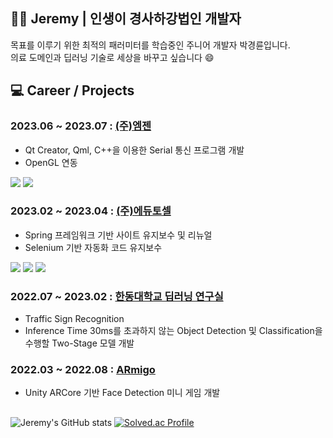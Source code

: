 ## 👨‍💻 Jeremy | 인생이 경사하강법인 개발자

목표를 이루기 위한 최적의 패러미터를 학습중인 주니어 개발자 박경륜입니다.  
의료 도메인과 딥러닝 기술로 세상을 바꾸고 싶습니다 😄
  
  
<!--
**Jeremy-0204/Jeremy-0204** is a ✨ _special_ ✨ repository because its `README.md` (this file) appears on your GitHub profile.

Here are some ideas to get you started:

- 🔭 I’m currently working on ...
- 🌱 I’m currently learning ...
- 👯 I’m looking to collaborate on ...
- 🤔 I’m looking for help with ...
- 💬 Ask me about ...
- 📫 How to reach me: ...
- 😄 Pronouns: ...
- ⚡ Fun fact: ...
-->


## 💻 Career / Projects  
### 2023.06 ~ 2023.07 : [(주)엠젠](http://m-gen.co.kr/)   
- Qt Creator, Qml, C++을 이용한 Serial 통신 프로그램 개발
- OpenGL 연동  

<img src="https://img.shields.io/badge/Qt-41CD52?style=flat&logo=Qt&logoColor=white"/> <img src="https://img.shields.io/badge/cplusplus-00599C?style=flat&logo=cplusplus&logoColor=white"/> 

### 2023.02 ~ 2023.04 : [(주)에듀토셀](https://tosel.org/)
- Spring 프레임워크 기반 사이트 유지보수 및 리뉴얼
- Selenium 기반 자동화 코드 유지보수  

<img src="https://img.shields.io/badge/spring-6DB33F?style=flat&logo=spring&logoColor=white"/> <img src="https://img.shields.io/badge/intellijidea-000000?style=flat&logo=intellijidea&logoColor=white"/> <img src="https://img.shields.io/badge/mysql-4479A1?style=flat&logo=mysql&logoColor=white"/> 


### 2022.07 ~ 2023.02 : [한동대학교 딥러닝 연구실](http://deeplearning.handong.edu/)
- Traffic Sign Recognition  
- Inference Time 30ms를 초과하지 않는 Object Detection 및 Classification을 수행할 Two-Stage 모델 개발

### 2022.03 ~ 2022.08 : [ARmigo](https://github.com/Team-Armigo/TEAM_Armigo)  
- Unity ARCore 기반 Face Detection 미니 게임 개발


##
![Jeremy's GitHub stats](https://github-readme-stats.vercel.app/api?username=Jeremy-0204&show_icons=true&theme=onedark)
[![Solved.ac Profile](http://mazassumnida.wtf/api/v2/generate_badge?boj=jeremy0204)](https://solved.ac/jeremy0204)
